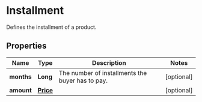 

# Installment

Defines the installment of a product.

## Properties

| Name | Type | Description | Notes |
|------------ | ------------- | ------------- | -------------|
|**months** | **Long** | The number of installments the buyer has to pay. |  [optional] |
|**amount** | [**Price**](Price.md) |  |  [optional] |



